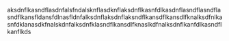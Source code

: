 aksdnflkasndflasdnfalsfndalsknflasdknflaksdnflkasnfdlkasdnflasndflasndflasndflkansfldansfdlnasfldnfalksdnflaksdnflaksndflkansdflkansdlfknalksdfnlkasnfdklanasdkfnalskdnfalksdnfklasndflkansdlfknaslkdfnalksdnflkanfdlkasndflkanflkds